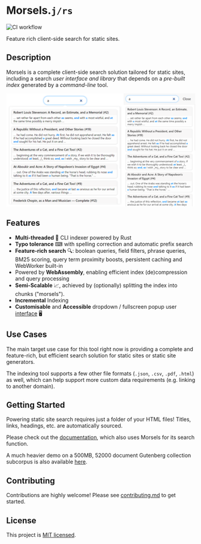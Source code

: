 # Morsels.`j/rs`

![CI workflow](https://github.com/ang-zeyu/morsels/actions/workflows/ci.yml/badge.svg)

Feature rich client-side search for static sites.

## Description

Morsels is a complete client-side search solution tailored for static sites, including a search *user interface and library* that depends on a *pre-built index* generated by a *command-line* tool.

![Preview of Morsels search ui](./docs/src/images/light-theme-joined.png)

## Features

- **Multi-threaded** 🏇 CLI indexer powered by Rust
- **Typo tolerance** ⌨ with spelling correction and automatic prefix search
- **Feature-rich search** 🔍: boolean queries, field filters, phrase queries, BM25 scoring, query term proximity boosts, persistent caching and WebWorker built-in
- Powered by **WebAssembly**, enabling efficient index (de)compression and query processing 
- **Semi-Scalable** 📈, achieved by (optionally) splitting the index into chunks ("morsels").
- **Incremental** Indexing
- **Customisable** and **Accessible** dropdown / fullscreen popup user [interface](http://ang-zeyu.github.io/morsels/search_configuration_styling.html) 🖥️

## Use Cases

The main target use case for this tool right now is providing a complete and feature-rich, but efficient search solution for static sites or static site generators.

The indexing tool supports a few other file formats (`.json`, `.csv`, `.pdf`, `.html`) as well, which can help support more custom data requirements (e.g. linking to another domain).

## Getting Started

Powering static site search requires just a folder of your HTML files! Titles, links, headings, etc. are automatically sourced.

Please check out the [documentation](http://ang-zeyu.github.io/morsels/getting_started.html), which also uses Morsels for its search function.

A much heavier demo on a 500MB, 52000 document Gutenberg collection subcorpus is also available [here](https://ang-zeyu.github.io/morsels-demo-1/).

## Contributing

Contributions are highly welcome! Please see [contributing.md](./CONTRIBUTING.md) to get started.

## License

This project is [MIT licensed](./LICENSE.md).
